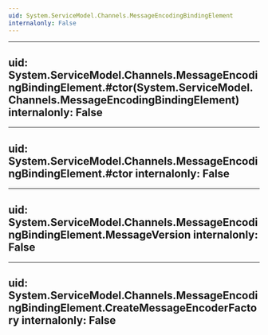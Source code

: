 ```yaml
---
uid: System.ServiceModel.Channels.MessageEncodingBindingElement
internalonly: False
---
```


---
uid: System.ServiceModel.Channels.MessageEncodingBindingElement.#ctor(System.ServiceModel.Channels.MessageEncodingBindingElement)
internalonly: False
---

---
uid: System.ServiceModel.Channels.MessageEncodingBindingElement.#ctor
internalonly: False
---

---
uid: System.ServiceModel.Channels.MessageEncodingBindingElement.MessageVersion
internalonly: False
---

---
uid: System.ServiceModel.Channels.MessageEncodingBindingElement.CreateMessageEncoderFactory
internalonly: False
---
